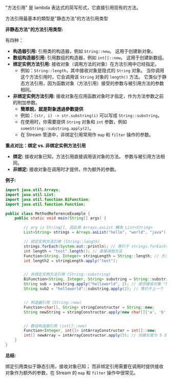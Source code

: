 

"方法引用" 是 lambda 表达式的简写形式，它直接引用现有的方法。

方法引用最基本的類型是"静态方法"的方法引用类型


**非静态方法"的方法引用类型:**

有四种：
- **构造器引用:**  引用类的构造器，例如 `String::new`。  这用于创建新对象。
- **数组构造器引用:**  引用数组的构造器，例如 `int[]::new`。  这用于创建新数组。
- **绑定实例方法引用:**  接收对象（调用方法的对象）在方法引用中已经指定。  
	- 例如：`String::length`，其中接收对象是隐式的 `String` 对象。  当你调用这个方法引用时，它会调用该 `String` 对象的 `length()` 方法。  它类似于静态方法引用，因为函数对象（方法引用）接受的参数与被引用方法的参数相同。
- **非绑定实例方法引用:**  接收对象在应用函数对象时才指定，作为方法参数之前的附加参数。 
	- **簡單說，就是對象透過參數提供**
	- 例如：`(str, i) -> str.substring(i)` 可以写成 `String::substring`。 
	- 在使用时，你需要提供 `String` 对象和 `int` 参数，例如 `someString::substring.apply(2)`。  
	- 在 Stream 管道中，非绑定引用常用作 `map` 和 `filter` 操作的参数。


**重点对比：绑定 vs. 非绑定实例方法引用**
* **绑定:** 接收对象已知，方法引用直接调用该对象的方法。  参数与被引用方法相同。
* **非绑定:** 接收对象在调用时才提供，作为额外的参数。


**例子:**
```java
import java.util.Arrays;
import java.util.List;
import java.util.function.BiFunction;
import java.util.function.Function;

public class MethodReferenceExample {
    public static void main(String[] args) {

		// arg is String[], 因此用 Arrays.asList 轉為 List<String>
        List<String> strings = Arrays.asList("hello", "world", "java");

        // 绑定实例方法引用 (String::length)
        strings.forEach(System.out::println); // 等价于 strings.forEach( s -> System.out.println(s) );
        int length = "test".length(); // 直接调用方法
        Function<String, Integer> stringLength = String::length; // 方法引用
        int length2 = stringLength.apply("test");


        // 非绑定实例方法引用 (String::substring)
        BiFunction<String, Integer, String> substring = String::substring;
        String sub = substring.apply("helloworld", 2); // 提供接收对象 "helloworld" 和参数 2
        String sub2 = "helloworld"::substring.apply(2); // 等价于上一个


        // 构造器引用 (String::new)
        Function<char[], String> stringConstructor = String::new;
        String newString = stringConstructor.apply(new char[]{'a', 'b', 'c'});


        // 数组构造器引用 (int[]::new)
        Function<Integer, int[]> intArrayConstructor = int[]::new;
        int[] newArray = intArrayConstructor.apply(5); // 创建长度为 5 的 int 数组
    }
}

```

**总结:**

绑定引用类似于静态引用，接收对象已知；
而非绑定引用需要在调用时提供接收对象作为额外的参数，在 Stream 的 `map` 和 `filter` 操作中很常见。


